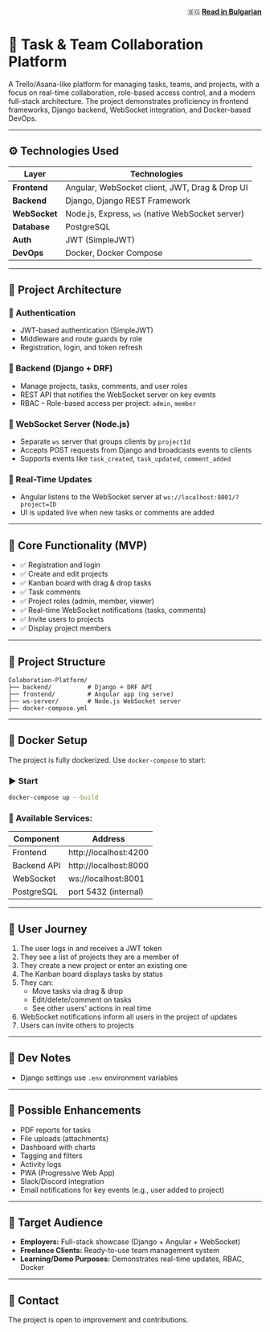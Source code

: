 <p align="right">
🇧🇬 <a href="README.bg.md"><strong>Read in Bulgarian</strong></a></a>
</p>

# 🧩 Task & Team Collaboration Platform

A Trello/Asana-like platform for managing tasks, teams, and projects, with a focus on real-time collaboration, role-based access control, and a modern full-stack architecture. The project demonstrates proficiency in frontend frameworks, Django backend, WebSocket integration, and Docker-based DevOps.

---

## ⚙️ Technologies Used

| Layer            | Technologies                                          |
|------------------|-------------------------------------------------------|
| **Frontend**     | Angular, WebSocket client, JWT, Drag & Drop UI        |
| **Backend**      | Django, Django REST Framework                         |
| **WebSocket**    | Node.js, Express, `ws` (native WebSocket server)      |
| **Database**     | PostgreSQL                                            |
| **Auth**         | JWT (SimpleJWT)                                       |
| **DevOps**       | Docker, Docker Compose                                |

---

## 🧱 Project Architecture

### 🔐 Authentication
- JWT-based authentication (SimpleJWT)
- Middleware and route guards by role
- Registration, login, and token refresh

### 📁 Backend (Django + DRF)
- Manage projects, tasks, comments, and user roles
- REST API that notifies the WebSocket server on key events
- RBAC – Role-based access per project: `admin`, `member`

### 📡 WebSocket Server (Node.js)
- Separate `ws` server that groups clients by `projectId`
- Accepts POST requests from Django and broadcasts events to clients
- Supports events like `task_created`, `task_updated`, `comment_added`

### 💬 Real-Time Updates
- Angular listens to the WebSocket server at `ws://localhost:8001/?project=ID`
- UI is updated live when new tasks or comments are added

---

## 🔄 Core Functionality (MVP)

- ✅ Registration and login
- ✅ Create and edit projects
- ✅ Kanban board with drag & drop tasks
- ✅ Task comments
- ✅ Project roles (admin, member, viewer)
- ✅ Real-time WebSocket notifications (tasks, comments)
- ✅ Invite users to projects
- ✅ Display project members

---

## 📂 Project Structure

```
Colaboration-Platform/
├── backend/          # Django + DRF API
├── frontend/         # Angular app (ng serve)
├── ws-server/        # Node.js WebSocket server
├── docker-compose.yml
```

---

## 🐳 Docker Setup

The project is fully dockerized. Use `docker-compose` to start:

### ▶️ Start

```bash
docker-compose up --build
```

### 🧪 Available Services:

| Component     | Address               |
|---------------|------------------------|
| Frontend      | http://localhost:4200  |
| Backend API   | http://localhost:8000  |
| WebSocket     | ws://localhost:8001    |
| PostgreSQL    | port 5432 (internal)   |

---

## 🧪 User Journey

1. The user logs in and receives a JWT token
2. They see a list of projects they are a member of
3. They create a new project or enter an existing one
4. The Kanban board displays tasks by status
5. They can:
   - Move tasks via drag & drop
   - Edit/delete/comment on tasks
   - See other users' actions in real time
6. WebSocket notifications inform all users in the project of updates
7. Users can invite others to projects

---

## 📎 Dev Notes

- Django settings use `.env` environment variables

---

## 🧪 Possible Enhancements

- PDF reports for tasks
- File uploads (attachments)
- Dashboard with charts
- Tagging and filters
- Activity logs
- PWA (Progressive Web App)
- Slack/Discord integration
- Email notifications for key events (e.g., user added to project)

---

## 🎯 Target Audience

- **Employers:** Full-stack showcase (Django + Angular + WebSocket)
- **Freelance Clients:** Ready-to-use team management system
- **Learning/Demo Purposes:** Demonstrates real-time updates, RBAC, Docker

---

## 🧩 Contact

The project is open to improvement and contributions.
